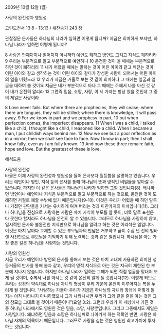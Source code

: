 2009년 10월 12일 (월)

사랑의 완전성과 영원성



고린도전서 13:8 - 13:13 / 새찬송가 243 장


관찰질문
은사들은 하나님의 나라가 임하면 어떻게 됩니까? 
지금은 희미하게 보지만, 하나님 나라가 임하면 어떻게 됩니까?  

8 사랑은 언제까지나 떨어지지 아니하되 예언도 폐하고 방언도 그치고 지식도 폐하리라 9 우리는 부분적으로 알고 부분적으로 예언하니 10 온전한 것이 올 때에는 부분적으로 하던 것이 폐하리라 11 내가 어렸을 때에는 말하는 것이 어린 아이와 같고 깨닫는 것이 어린 아이와 같고 생각하는 것이 어린 아이와 같다가 장성한 사람이 되어서는 어린 아이의 일을 버렸노라 12 우리가 지금은 거울로 보는 것 같이 희미하나 그 때에는 얼굴과 얼굴을 대하여 볼 것이요 지금은 내가 부분적으로 아나 그 때에는 주께서 나를 아신 것 같이 내가 온전히 알리라 13 그런즉 믿음, 소망, 사랑, 이 세 가지는 항상 있을 것인데 그 중의 제일은 사랑이라   

8 Love never fails. But where there are prophecies, they will cease; where there are tongues, they will be stilled; where there is knowledge, it will pass away. 9 For we know in part and we prophesy in part, 10 but when perfection comes, the imperfect disappears. 11 When I was a child, I talked like a child, I thought like a child, I reasoned like a child. When I became a man, I put childish ways behind me. 12 Now we see but a poor reflection as in a mirror; then we shall see face to face. Now I know in part; then I shall know fully, even as I am fully known. 13 And now these three remain: faith, hope and love. But the greatest of these is love.

해석도움





사랑의 완전성  
바울은 이제 사랑의 완전성과 영원성을 들어 은사보다 월등함을 설명하고 있습니다. 우리는 예언이나 방언, 지식 등의 은사를 통해 하나님의 뜻과 영적인 비밀들을 알아갈 수 있습니다. 하지만 이 같은 은사들은 하나님의 나라가 임하면 그칠 것입니다(8). 왜냐하면 방언이나 예언이나 지식은 부분적으로 알고 부분적으로 하는 것으로, 온전한 것이 도래하면 저절로 폐할 수밖에 없기 때문입니다(9-10). 이것은 우리가 어렸을 때 하던 말투나 가졌던 판단들을 커서는 유치하게 여겨 버리는 것과 마찬가지의 이치입니다(11). 그러나 하나님을 진심으로 사랑하는 사람은 마치 자식이 부모를 알 듯이, 비록 말로 표현은 다 못한다 할지라도 하나님을 온전히 알 수 있습니다. 그러므로 하나님을 사랑하지 않고, 일시적인 은사와 불완전한 지식만으로 하나님을 알려고 하는 것은 어리석은 일입니다. 이것은 마치 날마다 교제할 수 있는 부모님과의 만남은 거부하고 굳이 수십 년 전의 빛바랜 사진만으로 부모님을 기억하기 위해 노력하는 것과 같은 일입니다. 하나님을 아는 가장 좋은 길은 하나님을 사랑하는 것입니다.     

사랑의 영원성  
지금 우리가 예언이나 방언의 은사를 통해서 보는 것은 마치 고대에 사용하던 희미한 청동거울의 반사를 통해 봄과 같고, 우리의 영적 지식으로 아는 것은 지극히 제한된 한 부분에 지나지 않습니다. 하지만 하나님 나라가 임하는 그때가 되면 직접 얼굴을 맞대어 보게 될 것이며, 주께서 나를 아시는 것 같이 온전히 알게 될 것입니다(12). 이렇게 되므로 우리는 성경의 약속대로 하나님 자녀의 형상이 우리 가운데 온전히 이루어지는 복을 누리게 될 것입니다. “사랑하는 자들아 우리가 지금은 하나님의 자녀라 장래에 어떻게 될지는 아직 나타나지 아니하였으나 그가 나타나시면 우리가 그와 같을 줄을 아는 것은 그의 참모습 그대로 볼 것이기 때문이니”(요일 3:2). 그런데 우리가 이 세상에서 가진 것 중 하나님 나라에서도 영원한 것은 믿음, 소망, 사랑뿐입니다. 그리고 그중에서도 제일은 사랑입니다. 왜냐하면 믿음과 소망은 하나님께로 나아가게 하는 덕목인 반면, 사랑은 하나님 자체의 덕목이기 때문입니다. 그러므로 사랑을 심는 것은 영원한 최고가치에 투자하는 것입니다.